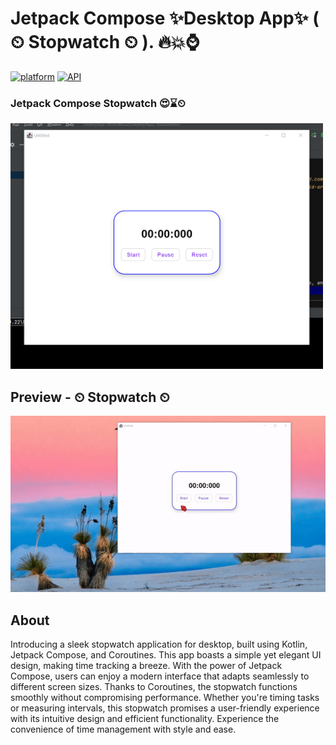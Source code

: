 # Jetpack Compose <b>✨Desktop App✨</b> ( ⏲ Stopwatch ⏲ ). 🔥💥⌚

[![platform](https://img.shields.io/badge/platform-Android-green.svg)](https://www.android.com)
[![API](https://img.shields.io/badge/API-24%2B-brightgreen.svg?style=flat)](https://android-arsenal.com/api?level=24)

### Jetpack Compose Stopwatch 😍⌛⏲

<img src = "./readmeutils/img.png" width="500px" />

## Preview - ⏲ Stopwatch ⏲

<img src = "./readmeutils/img.gif" width="600px" />

## About

Introducing a sleek stopwatch application for desktop, built using Kotlin, Jetpack Compose, and Coroutines. This app boasts a simple yet elegant UI design, making time tracking a breeze. With the power of Jetpack Compose, users can enjoy a modern interface that adapts seamlessly to different screen sizes. Thanks to Coroutines, the stopwatch functions smoothly without compromising performance. Whether you're timing tasks or measuring intervals, this stopwatch promises a user-friendly experience with its intuitive design and efficient functionality. Experience the convenience of time management with style and ease.
